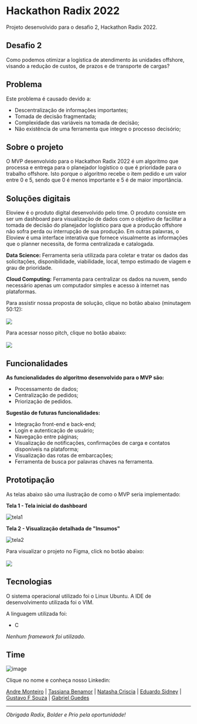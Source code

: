 # Hackathon Radix 2022
Projeto desenvolvido para o desafio 2, Hackathon Radix 2022.

## Desafio 2
Como podemos otimizar a logística de atendimento às unidades offshore, visando a redução de custos, de prazos e de transporte de cargas?

## Problema
Este problema é causado devido a:
- Descentralização de informações importantes;
- Tomada de decisão fragmentada;
- Complexidade das variáveis na tomada de decisão;
- Não existência de uma ferramenta que integre o processo decisório;

## Sobre o projeto

O MVP desenvolvido para o Hackathon Radix 2022 é um algoritmo que processa e entrega para o planejador logístico o que é prioridade para o trabalho offshore. Isto porque o algoritmo recebe o item pedido e um valor entre 0 e 5, sendo que 0 é menos importante e 5 é de maior importância.

## Soluções digitais

Eloview é o produto digital desenvolvido pelo time. O produto consiste em ser um dashboard para visualização de dados com o objetivo de facilitar a tomada de decisão do planejador logístico para que a produção offshore não sofra perda ou interrupção de sua produção. Em outras palavras, o Eloview é uma interface interativa que fornece visualmente as informações que o planner necessita, de forma centralizada e catalogada.


**Data Science:** Ferramenta seria utilizada para coletar e tratar os dados das solicitações, disponibilidade, viabilidade, local, tempo estimado de viagem e grau de prioridade.


**Cloud Computing:** Ferramenta para centralizar os dados na nuvem, sendo necessário apenas um computador simples e acesso à internet nas plataformas.

Para assistir nossa proposta de solução, clique no botão abaixo (minutagem 50:12):
<br>
<br>
<a href="https://www.youtube.com/watch?v=TqbmhcLSnVk&t=3038s" target="_blank">
  <img src="https://img.shields.io/badge/Youtube-282828?style=for-the-badge&logo=youtube&logoColor=white">
</a>

Para acessar nosso pitch, clique no botão abaixo:
<br>
<br>
<a href="https://www.canva.com/design/DAFRUazUM1c/aCZPUfEF2X1ngowP_k1MFg/view?utm_content=DAFRUazUM1c&utm_campaign=designshare&utm_medium=link2&utm_source=sharebutton" target="_blank">
  <img src="https://img.shields.io/badge/Canva-282828?style=for-the-badge&logo=canva&logoColor=white">
</a>

## Funcionalidades


**As funcionalidades do algoritmo desenvolvido para o MVP são:**
- Processamento de dados;
- Centralização de pedidos;
- Priorização de pedidos.

**Sugestão de futuras funcionalidades:**
- Integração front-end e back-end;
- Login e autenticação de usuário;
- Navegação entre páginas;
- Visualização de notificações, confirmações de carga e contatos disponíveis na plataforma;
- Visualização das rotas de embarcações;
- Ferramenta de busca por palavras chaves na ferramenta.


## Prototipação

As telas abaixo são uma ilustração de como o MVP seria implementado:

**Tela 1 - Tela inicial do dashboard**

![tela1](https://user-images.githubusercontent.com/87051404/204065788-e5265787-1f25-4161-b794-7520c783042a.png)

**Tela 2 - Visualização detalhada de "Insumos"**

![tela2](https://user-images.githubusercontent.com/87051404/204065797-3c39e0d4-6e4d-4229-b0ae-d1e2eab5b137.png)

Para visualizar o projeto no Figma, click no botão abaixo:
<br>
<br>
<a href="https://www.figma.com/proto/zu7Xgk3lUnCKMiPa14inrD/Dashboard?node-id=1%3A2825&scaling=min-zoom&page-id=0%3A1" target="_blank">
  <img src="https://img.shields.io/badge/Figma-282828?style=for-the-badge&logo=figma&logoColor=white">
</a>

## Tecnologias
O sistema operacional utilizado foi o Linux Ubuntu. A IDE de desenvolvimento utilizada foi o VIM.

A linguagem utilizada foi:
- C

*Nenhum framework foi utilizado.*

## Time
![image](https://user-images.githubusercontent.com/87051404/204063603-fd78c558-2176-4d3a-9502-8202a9916a23.png)

Clique no nome e conheça nosso Linkedin:

<a style="text-decoration=none" href="https://www.linkedin.com/in/andremktd/" alt="linkedin">Andre Monteiro</a> | 
<a href="https://www.linkedin.com/in/tassiana-benamor/" alt="linkedin">Tassiana Benamor</a> | 
<a href="https://www.linkedin.com/in/natasha-criscia-91749518b/" alt="linkedin">Natasha Criscia</a> | 
<a href="https://www.linkedin.com/in/eduardo-sidney-238201209/" alt="linkedin">Eduardo Sidney</a> | 
<a href="https://www.linkedin.com/in/gustavo-sousa-dt/" alt="linkedin">Gustavo F Souza</a> | 
<a href="https://www.linkedin.com/in/gabriel-guedes-0043b6249/" alt="linkedin">Gabriel Guedes</a>

<hr>

*Obrigada Radix, Bolder e Prio pela oportunidade!*
